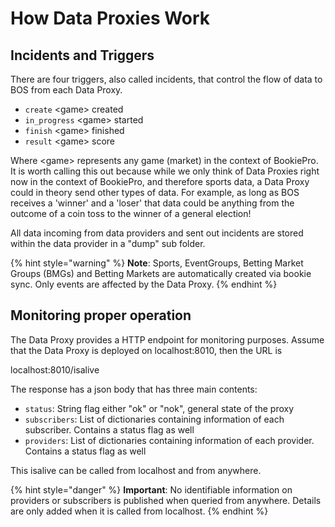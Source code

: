 # How Data Proxies Work

## Incidents and Triggers

There are four triggers, also called incidents, that control the flow of data to BOS from each Data Proxy.

* `create`  &lt;game&gt; created
* `in_progress`  &lt;game&gt; started
* `finish`  &lt;game&gt; finished
* `result` &lt;game&gt; score

 Where &lt;game&gt; represents any game \(market\) in the context of BookiePro. It is worth calling this out because while we only think of Data Proxies right now in the context of BookiePro, and therefore sports data, a Data Proxy could in theory send other types of data. For example, as long as BOS receives a 'winner' and a 'loser' that data could be anything from the outcome of a coin toss to the winner of a general election!

All data incoming from data providers and sent out incidents are stored within the data provider in a "dump" sub folder.

{% hint style="warning" %}
**Note**: Sports, EventGroups, Betting Market Groups \(BMGs\) and Betting Markets are automatically created via bookie sync. Only events are affected by the Data Proxy.
{% endhint %}

## Monitoring proper operation

The Data Proxy provides a HTTP endpoint for monitoring purposes. Assume that the Data Proxy is deployed on localhost:8010, then the URL is

localhost:8010/isalive

The response has a json body that has three main contents:

* `status`: String flag either "ok" or "nok", general state of the proxy
* `subscribers`: List of dictionaries containing information of each subscriber. Contains a status flag as well
* `providers`: List of dictionaries containing information of each provider. Contains a status flag as well

This isalive can be called from localhost and from anywhere. 

{% hint style="danger" %}
**Important**: No identifiable information on providers or subscribers is published when queried from anywhere. Details are only added when it is called from localhost.
{% endhint %}


